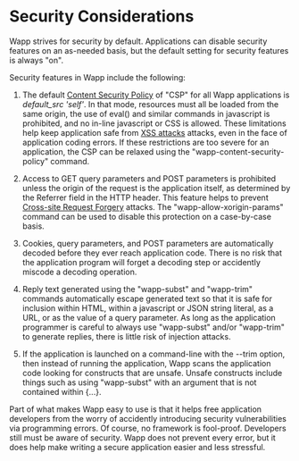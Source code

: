 Security Considerations
=======================

Wapp strives for security by default.  Applications can disable security
features on an as-needed basis, but the default setting for security
features is always "on".

Security features in Wapp include the following:

  1.  The default
      [Content Security Policy](https://en.wikipedia.org/wiki/Content_Security_Policy)
      of "CSP"
      for all Wapp applications is _default\_src 'self'_.  In that mode,
      resources must all be loaded from the same origin, the use of
      eval() and similar commands in javascript is prohibited, and
      no in-line javascript or CSS is allowed.  These limitations help
      keep application safe from 
      [XSS attacks](https://en.wikipedia.org/wiki/Cross-site_scripting)
      attacks, even in the face of application coding errors. If these
      restrictions are too severe for an application, the CSP can be
      relaxed using the "wapp-content-security-policy" command.

  2.  Access to GET query parameters and POST parameters is prohibited
      unless the origin of the request is the application itself, as
      determined by the Referrer field in the HTTP header. This feature
      helps to prevent
      [Cross-site Request Forgery](https://en.wikipedia.org/wiki/Cross-site_request_forgery)
      attacks. The "wapp-allow-xorigin-params" command can be used to
      disable this protection on a case-by-case basis.

  3.  Cookies, query parameters, and POST parameters are automatically
      decoded before they ever reach application code. There is no risk
      that the application program will forget a decoding step or
      accidently miscode a decoding operation.

  4.  Reply text generated using the "wapp-subst" and "wapp-trim" commands
      automatically escape generated text so that it is safe for inclusion
      within HTML, within a javascript or JSON string literal, as a URL,
      or as the value of a query parameter. As long as the application
      programmer is careful to always use "wapp-subst" and/or "wapp-trim"
      to generate replies, there is little risk of injection attacks.

  5.  If the application is launched on a command-line with the --trim
      option, then instead of running the application, Wapp scans the
      application code looking for constructs that are unsafe.  Unsafe
      constructs include things such as using "wapp-subst" with an argument
      that is not contained within {...}.

Part of what makes Wapp easy to use is that it helps free application
developers from the worry of accidently introducing security vulnerabilities
via programming errors.  Of course, no framework is fool-proof.  Developers
still must be aware of security.  Wapp does not prevent every error, but
it does help make writing a secure application easier and less stressful.
